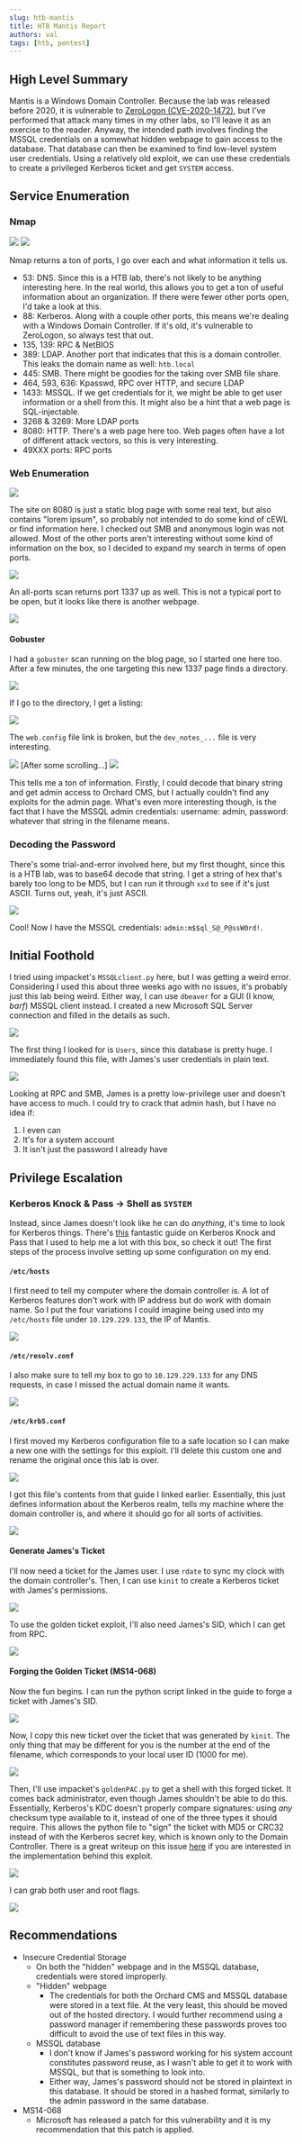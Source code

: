 ```yaml
---
slug: htb-mantis
title: HTB Mantis Report
authors: val
tags: [htb, pentest]
---
```


## High Level Summary

Mantis is a Windows Domain Controller. Because the lab was released before 2020, it is vulnerable to [ZeroLogon (CVE-2020-1472)](https://www.secura.com/blog/zero-logon), but I've performed that attack many times in my other labs, so I'll leave it as an exercise to the reader. Anyway, the intended path involves finding the MSSQL credentials on a somewhat hidden webpage to gain access to the database. That database can then be examined to find low-level system user credentials. Using a relatively old exploit, we can use these credentials to create a privileged Kerberos ticket and get `SYSTEM` access.

<!--truncate-->

## Service Enumeration

### Nmap

![](https://storage.googleapis.com/val-roudebush-report-images/htb-pics/mantis/01.png)
![](https://storage.googleapis.com/val-roudebush-report-images/htb-pics/mantis/02.png)

Nmap returns a ton of ports, I go over each and what information it tells us.

- 53: DNS. Since this is a HTB lab, there's not likely to be anything interesting here. In the real world, this allows you to get a ton of useful information about an organization. If there were fewer other ports open, I'd take a look at this.
- 88: Kerberos. Along with a couple other ports, this means we're dealing with a Windows Domain Controller. If it's old, it's vulnerable to ZeroLogon, so always test that out.
- 135, 139: RPC & NetBIOS
- 389: LDAP. Another port that indicates that this is a domain controller. This leaks the domain name as well: `htb.local`
- 445: SMB. There might be goodies for the taking over SMB file share.
- 464, 593, 636: Kpasswd, RPC over HTTP, and secure LDAP
- 1433: MSSQL. If we get credentials for it, we might be able to get user information or a shell from this. It might also be a hint that a web page is SQL-injectable.
- 3268 & 3269: More LDAP ports
- 8080: HTTP. There's a web page here too. Web pages often have a lot of different attack vectors, so this is very interesting.
- 49XXX ports: RPC ports

### Web Enumeration

![](https://storage.googleapis.com/val-roudebush-report-images/htb-pics/mantis/03.png)

The site on 8080 is just a static blog page with some real text, but also contains "lorem ipsum", so probably not intended to do some kind of cEWL or find information here. I checked out SMB and anonymous login was not allowed. Most of the other ports aren't interesting without some kind of information on the box, so I decided to expand my search in terms of open ports.

![](https://storage.googleapis.com/val-roudebush-report-images/htb-pics/mantis/04.png)

An all-ports scan returns port 1337 up as well. This is not a typical port to be open, but it looks like there is another webpage.

![](https://storage.googleapis.com/val-roudebush-report-images/htb-pics/mantis/05.png)

#### Gobuster

I had a `gobuster` scan running on the blog page, so I started one here too. After a few minutes, the one targeting this new 1337 page finds a directory.

![](https://storage.googleapis.com/val-roudebush-report-images/htb-pics/mantis/06.png)

If I go to the directory, I get a listing:

![](https://storage.googleapis.com/val-roudebush-report-images/htb-pics/mantis/07.png)

The `web.config` file link is broken, but the `dev_notes_...` file is very interesting.

![](https://storage.googleapis.com/val-roudebush-report-images/htb-pics/mantis/08.png)
[After some scrolling...]
![](https://storage.googleapis.com/val-roudebush-report-images/htb-pics/mantis/08a.png)

This tells me a ton of information. Firstly, I could decode that binary string and get admin access to Orchard CMS, but I actually couldn't find any exploits for the admin page. What's even more interesting though, is the fact that I have the MSSQL admin credentials: username: admin, password: whatever that string in the filename means.

### Decoding the Password

There's some trial-and-error involved here, but my first thought, since this is a HTB lab, was to base64 decode that string. I get a string of hex that's barely too long to be MD5, but I can run it through `xxd` to see if it's just ASCII. Turns out, yeah, it's just ASCII.

![](https://storage.googleapis.com/val-roudebush-report-images/htb-pics/mantis/09.png)

Cool! Now I have the MSSQL credentials: `admin:m$$ql_S@_P@ssW0rd!`.

## Initial Foothold

I tried using impacket's `MSSQLclient.py` here, but I was getting a weird error. Considering I used this about three weeks ago with no issues, it's probably just this lab being weird. Either way, I can use `dbeaver` for a GUI (I know, _barf_) MSSQL client instead. I created a new Microsoft SQL Server connection and filled in the details as such.

![](https://storage.googleapis.com/val-roudebush-report-images/htb-pics/mantis/10.png)

The first thing I looked for is `Users`, since this database is pretty huge. I immediately found this file, with James's user credentials in plain text.

![](https://storage.googleapis.com/val-roudebush-report-images/htb-pics/mantis/11.png)

Looking at RPC and SMB, James is a pretty low-privilege user and doesn't have access to much. I could try to crack that admin hash, but I have no idea if:

1. I even can
2. It's for a system account
3. It isn't just the password I already have

## Privilege Escalation

### Kerberos Knock & Pass -> Shell as `SYSTEM`

Instead, since James doesn't look like he can do _anything_, it's time to look for Kerberos things. There's [this](https://wizard32.net/blog/knock-and-pass-kerberos-exploitation.html) fantastic guide on Kerberos Knock and Pass that I used to help me a lot with this box, so check it out! The first steps of the process involve setting up some configuration on my end.

#### `/etc/hosts`

I first need to tell my computer where the domain controller is. A lot of Kerberos features don't work with IP address but do work with domain name. So I put the four variations I could imagine being used into my `/etc/hosts` file under `10.129.229.133`, the IP of Mantis.

![](https://storage.googleapis.com/val-roudebush-report-images/htb-pics/mantis/12.png)

#### `/etc/resolv.conf`

I also make sure to tell my box to go to `10.129.229.133` for any DNS requests, in case I missed the actual domain name it wants.

![](https://storage.googleapis.com/val-roudebush-report-images/htb-pics/mantis/13.png)

#### `/etc/krb5.conf`

I first moved my Kerberos configuration file to a safe location so I can make a new one with the settings for this exploit. I'll delete this custom one and rename the original once this lab is over.

![](https://storage.googleapis.com/val-roudebush-report-images/htb-pics/mantis/14.png)

I got this file's contents from that guide I linked earlier. Essentially, this just defines information about the Kerberos realm, tells my machine where the domain controller is, and where it should go for all sorts of activities.

![](https://storage.googleapis.com/val-roudebush-report-images/htb-pics/mantis/15.png)

#### Generate James's Ticket

I'll now need a ticket for the James user. I use `rdate` to sync my clock with the domain controller's. Then, I can use `kinit` to create a Kerberos ticket with James's permissions.

![](https://storage.googleapis.com/val-roudebush-report-images/htb-pics/mantis/16.png)

To use the golden ticket exploit, I'll also need James's SID, which I can get from RPC.

![](https://storage.googleapis.com/val-roudebush-report-images/htb-pics/mantis/17.png)

#### Forging the Golden Ticket (MS14-068)

Now the fun begins. I can run the python script linked in the guide to forge a ticket with James's SID.

![](https://storage.googleapis.com/val-roudebush-report-images/htb-pics/mantis/18.png)

Now, I copy this new ticket over the ticket that was generated by `kinit`. The only thing that may be different for you is the number at the end of the filename, which corresponds to your local user ID (1000 for me).

![](https://storage.googleapis.com/val-roudebush-report-images/htb-pics/mantis/19.png)

Then, I'll use impacket's `goldenPAC.py` to get a shell with this forged ticket. It comes back administrator, even though James shouldn't be able to do this. Essentially, Kerberos's KDC doesn't properly compare signatures: using _any_ checksum type available to it, instead of one of the three types it should require. This allows the python file to "sign" the ticket with MD5 or CRC32 instead of with the Kerberos secret key, which is known only to the Domain Controller. There is a great writeup on this issue [here](https://labs.withsecure.com/publications/digging-into-ms14-068-exploitation-and-defence) if you are interested in the implementation behind this exploit.

![](https://storage.googleapis.com/val-roudebush-report-images/htb-pics/mantis/20.png)

I can grab both user and root flags.

![](https://storage.googleapis.com/val-roudebush-report-images/htb-pics/mantis/21.png)

## Recommendations

- Insecure Credential Storage
  - On both the "hidden" webpage and in the MSSQL database, credentials were stored improperly.
  - "Hidden" webpage
    - The credentials for both the Orchard CMS and MSSQL database were stored in a text file. At the very least, this should be moved out of the hosted directory. I would further recommend using a password manager if remembering these passwords proves too difficult to avoid the use of text files in this way.
  - MSSQL database
    - I don't know if James's password working for his system account constitutes password reuse, as I wasn't able to get it to work with MSSQL, but that is something to look into.
    - Either way, James's password should not be stored in plaintext in this database. It should be stored in a hashed format, similarly to the admin password in the same database.
- MS14-068
  - Microsoft has released a patch for this vulnerability and it is my recommendation that this patch is applied.
